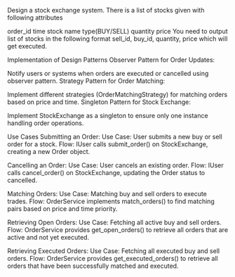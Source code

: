 Design a stock exchange system. There is a list of stocks given with following attributes

order_id
time
stock name
type(BUY/SELL)
quantity
price
You need to output list of stocks in the following format sell_id, buy_id, quantity, price which will get executed.

Implementation of Design Patterns
Observer Pattern for Order Updates:

Notify users or systems when orders are executed or cancelled using observer pattern.
Strategy Pattern for Order Matching:

Implement different strategies (OrderMatchingStrategy) for matching orders based on price and time.
Singleton Pattern for Stock Exchange:

Implement StockExchange as a singleton to ensure only one instance handling order operations.

Use Cases
Submitting an Order:
Use Case: User submits a new buy or sell order for a stock.
Flow: IUser calls submit_order() on StockExchange, creating a new Order object.

Cancelling an Order:
Use Case: User cancels an existing order.
Flow: IUser calls cancel_order() on StockExchange, updating the Order status to cancelled.

Matching Orders:
Use Case: Matching buy and sell orders to execute trades.
Flow: OrderService implements match_orders() to find matching pairs based on price and time priority.

Retrieving Open Orders:
Use Case: Fetching all active buy and sell orders.
Flow: OrderService provides get_open_orders() to retrieve all orders that are active and not yet executed.

Retrieving Executed Orders:
Use Case: Fetching all executed buy and sell orders.
Flow: OrderService provides get_executed_orders() to retrieve all orders that have been successfully matched and executed.